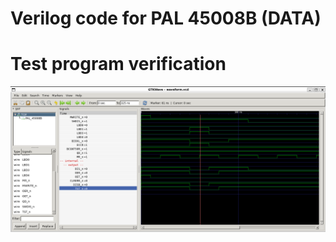 # Verilog code for PAL 45008B  (DATA)

# Test program verification

![Screenshot from GTKWave](gtkwave.png)